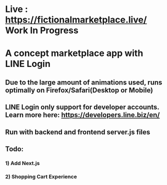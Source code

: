 # Live : https://fictionalmarketplace.live/  Work In Progress
# A concept marketplace app with LINE Login

## Due to the large amount of animations used, runs optimally on Firefox/Safari(Desktop or Mobile)
## LINE Login only support for developer accounts. Learn more here: https://developers.line.biz/en/

## Run with backend and frontend server.js files

## Todo:
### 1) Add Next.js
### 2) Shopping Cart Experience


